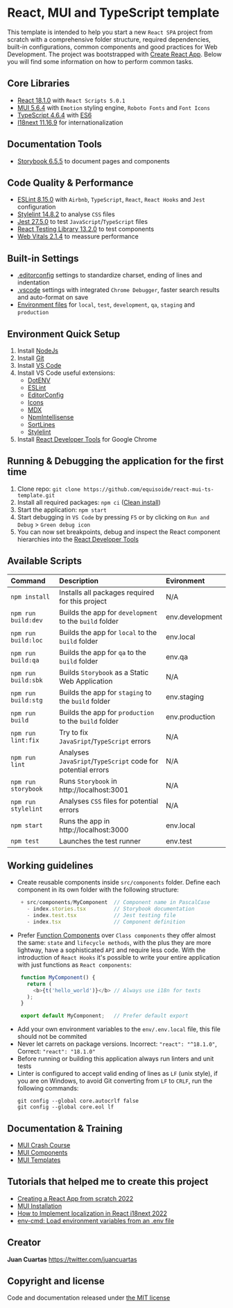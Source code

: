 # React, MUI and TypeScript template

This template is intended to help you start a new `React SPA` project from scratch with a comprehensive folder structure, required dependencies, built-in configurations, common components and good practices for Web Development. The project was bootstrapped with [Create React App](https://create-react-app.dev). Below you will find some information on how to perform common tasks.

## Core Libraries
 - [React 18.1.0](https://reactjs.org) with `React Scripts 5.0.1`
 - [MUI 5.6.4](https://mui.com) with `Emotion` styling engine, `Roboto Fonts` and `Font Icons`
 - [TypeScript 4.6.4](https://www.typescriptlang.org) with [ES6](https://www.w3schools.com/js/js_es6.asp)
 - [I18next 11.16.9](https://react.i18next.com) for internationalization

 ## Documentation Tools
 - [Storybook 6.5.5](https://storybook.js.org) to document pages and components

 ## Code Quality & Performance
 - [ESLint 8.15.0](https://eslint.org) with `Airbnb`, `TypeScript`, `React`, `React Hooks` and `Jest` configuration
 - [Stylelint 14.8.2](https://stylelint.io) to analyse `CSS` files
 - [Jest 27.5.0](https://jestjs.io/docs/getting-started) to test `JavaScript`/`TypeScript` files
 - [React Testing Library 13.2.0](https://testing-library.com/docs/react-testing-library/intro) to test components
 - [Web Vitals 2.1.4](https://web.dev/vitals) to meassure performance

## Built-in Settings
 - [.editorconfig](https://editorconfig.org) settings to standardize charset, ending of lines and indentation
 - [.vscode](https://code.visualstudio.com/docs/getstarted/settings) settings with integrated `Chrome Debugger`, faster search results and auto-format on save
 - [Environment files](https://create-react-app.dev/docs/adding-custom-environment-variables) for `local`, `test`, `development`, `qa`, `staging` and `production`

## Environment Quick Setup

1. Install [NodeJs](https://nodejs.org/es/download/)
2. Install [Git](https://git-scm.com/downloads)
3. Install [VS Code](https://code.visualstudio.com/download)
4. Install VS Code useful extensions:
   * [DotENV](https://marketplace.visualstudio.com/items?itemName=mikestead.dotenv)
   * [ESLint](https://marketplace.visualstudio.com/items?itemName=dbaeumer.vscode-eslint)
   * [EditorConfig](https://marketplace.visualstudio.com/items?itemName=EditorConfig.EditorConfig)
   * [Icons](https://marketplace.visualstudio.com/items?itemName=robertohuertasm.vscode-icons)
   * [MDX](https://marketplace.visualstudio.com/items?itemName=silvenon.mdx)
   * [NpmIntellisense](https://marketplace.visualstudio.com/items?itemName=christian-kohler.npm-intellisense)
   * [SortLines](https://marketplace.visualstudio.com/items?itemName=Tyriar.sort-lines)
   * [Stylelint](https://marketplace.visualstudio.com/items?itemName=stylelint.vscode-stylelint)
5. Install [React Developer Tools](https://chrome.google.com/webstore/detail/react-developer-tools/fmkadmapgofadopljbjfkapdkoienihi) for Google Chrome

## Running & Debugging the application for the first time

1. Clone repo: `git clone https://github.com/equisoide/react-mui-ts-template.git`
2. Install all required packages: `npm ci` ([Clean install](https://docs.npmjs.com/cli/v8/commands/npm-ci))
3. Start the application: `npm start`
4. Start debugging in `VS Code` by pressing `F5` or by clicking on `Run and Debug` > `Green debug icon`
5. You can now set breakpoints, debug and inspect the React component hierarchies into the [React Developer Tools](https://chrome.google.com/webstore/detail/react-developer-tools/fmkadmapgofadopljbjfkapdkoienihi)

## Available Scripts
| Command             | Description                                                 | Evironment      |
| :---                | :---                                                        | :---            |
| `npm install`       | Installs all packages required for this project             | N/A             |
| `npm run build:dev` | Builds the app for `development` to the `build` folder      | env.development |
| `npm run build:loc` | Builds the app for `local` to the `build` folder            | env.local       |
| `npm run build:qa`  | Builds the app for `qa` to the `build` folder               | env.qa          |
| `npm run build:sbk` | Builds `Storybook` as a Static Web Application              | N/A             |
| `npm run build:stg` | Builds the app for `staging` to the `build` folder          | env.staging     |
| `npm run build`     | Builds the app for `production` to the `build` folder       | env.production  |
| `npm run lint:fix`  | Try to fix `JavaSript`/`TypeScript` errors                  | N/A             |
| `npm run lint`      | Analyses `JavaSript`/`TypeScript` code for potential errors | N/A             |
| `npm run storybook` | Runs `Storybook` in http://localhost:3001                   | N/A             |
| `npm run stylelint` | Analyses `CSS` files for potential errors                   | N/A             |
| `npm start`         | Runs the app in http://localhost:3000                       | env.local       |
| `npm test`          | Launches the test runner                                    | env.test        |

## Working guidelines
 - Create reusable components inside `src/components` folder. Define each component in its own folder with the following structure:
   ```js
    + src/components/MyComponent  // Component name in PascalCase
      - index.stories.tsx         // Storybook documentation
      - index.test.tsx            // Jest testing file
      - index.tsx                 // Component definition
   ```
 - Prefer [Function Components](https://www.robinwieruch.de/react-function-component/) over `Class components` they offer almost the same: `state` and `lifecycle methods`, with the plus they are more lightway, have a sophisticated `API` and require less code. With the introduction of `React Hooks` it's possible to write your entire application with just functions as `React components`:
   ```js
    function MyComponent() {
      return (
        <b>{t('hello_world')}</b> // Always use i18n for texts
      );
    }

    export default MyComponent;   // Prefer default export
   ```
 - Add your own environment variables to the `env/.env.local` file, this file should not be commited
 - Never let carrets on package versions. Incorrect: `"react": "^18.1.0"`, Correct: `"react": "18.1.0"`
 - Before running or building this application always run linters and unit tests
 - Linter is configured to accept valid ending of lines as `LF` (unix style), if you are on Windows, to avoid Git converting from `LF` to `CRLF`, run the following commands:
   ```shell
   git config --global core.autocrlf false
   git config --global core.eol lf
   ```

## Documentation & Training
 - [MUI Crash Course](https://www.youtube.com/watch?v=o1chMISeTC0/)
 - [MUI Components](https://mui.com/material-ui/react-autocomplete/)
 - [MUI Templates](https://mui.com/material-ui/getting-started/templates/)

 ## Tutorials that helped me to create this project
 - [Creating a React App from scratch 2022](https://haithai91.medium.com/creating-a-react-app-from-scratch-2022-3a66788d66f9)
 - [MUI Installation](https://mui.com/material-ui/getting-started/installation/)
 - [How to Implement localization in React i18next 2022](https://www.ultimateakash.com/blog-details/IixDOGAKYAo=/How-to-Implement-localization-in-React-i18next-2022)
 - [env-cmd: Load environment variables from an .env file](https://github.com/toddbluhm/env-cmd)

## Creator

**Juan Cuartas** https://twitter.com/juancuartas

## Copyright and license

Code and documentation released under [the MIT license](https://github.com/equisoide/react-mui-ts-template/blob/master/LICENSE)

